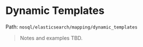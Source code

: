# Dynamic Templates

Path: `nosql/elasticsearch/mapping/dynamic_templates`

> Notes and examples TBD.
